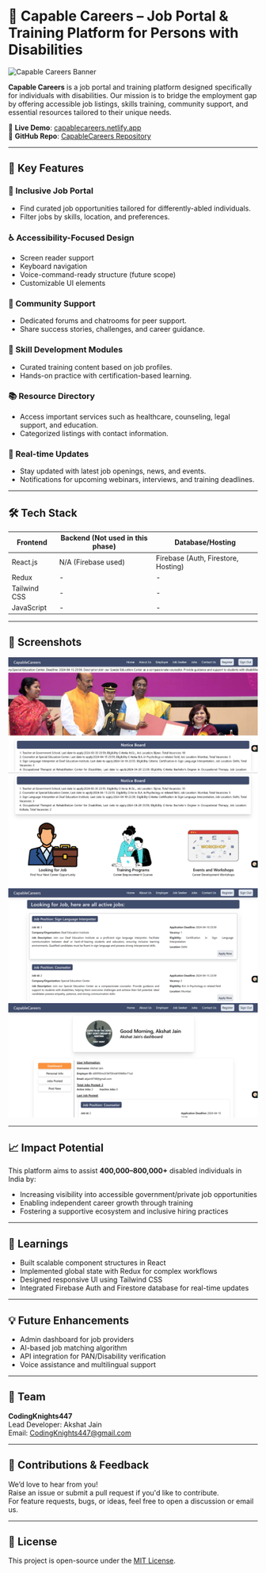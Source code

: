 # 🌟 Capable Careers – Job Portal & Training Platform for Persons with Disabilities

![Capable Careers Banner](https://capablecareers.netlify.app/)

**Capable Careers** is a job portal and training platform designed specifically for individuals with disabilities. Our mission is to bridge the employment gap by offering accessible job listings, skills training, community support, and essential resources tailored to their unique needs.

🔗 **Live Demo**: [capablecareers.netlify.app](https://capablecareers.netlify.app/)  
🔗 **GitHub Repo**: [CapableCareers Repository](https://github.com/AkshatJain447/CapableCareers)

---

## 🚀 Key Features

### 🧩 Inclusive Job Portal
- Find curated job opportunities tailored for differently-abled individuals.
- Filter jobs by skills, location, and preferences.

### ♿ Accessibility-Focused Design
- Screen reader support
- Keyboard navigation
- Voice-command-ready structure (future scope)
- Customizable UI elements

### 👥 Community Support
- Dedicated forums and chatrooms for peer support.
- Share success stories, challenges, and career guidance.

### 🎯 Skill Development Modules
- Curated training content based on job profiles.
- Hands-on practice with certification-based learning.

### 📚 Resource Directory
- Access important services such as healthcare, counseling, legal support, and education.
- Categorized listings with contact information.

### 🔔 Real-time Updates
- Stay updated with latest job openings, news, and events.
- Notifications for upcoming webinars, interviews, and training deadlines.

---

## 🛠️ Tech Stack

| Frontend | Backend (Not used in this phase) | Database/Hosting |
|----------|----------------|------------------|
| React.js | N/A (Firebase used) | Firebase (Auth, Firestore, Hosting) |
| Redux    | -              | -                |
| Tailwind CSS | -          | -                |
| JavaScript | -            | -                |

---

## 📸 Screenshots

![Home Page](./assets/Hero.png)
![Home Page](./assets/Home.png)
![Job Listings](./assets/Jobs.png)
![User DashBoard](./assets/Dashboard.png)

---

## 📈 Impact Potential

This platform aims to assist **400,000–800,000+** disabled individuals in India by:
- Increasing visibility into accessible government/private job opportunities
- Enabling independent career growth through training
- Fostering a supportive ecosystem and inclusive hiring practices

---

## 🧠 Learnings

- Built scalable component structures in React
- Implemented global state with Redux for complex workflows
- Designed responsive UI using Tailwind CSS
- Integrated Firebase Auth and Firestore database for real-time updates

---

## 💡 Future Enhancements

- Admin dashboard for job providers
- AI-based job matching algorithm
- API integration for PAN/Disability verification
- Voice assistance and multilingual support

---

## 👥 Team

**CodingKnights447**  
Lead Developer: Akshat Jain  
Email: [CodingKnights447@gmail.com](mailto:CodingKnights447@gmail.com)

---

## 🤝 Contributions & Feedback

We’d love to hear from you!  
Raise an issue or submit a pull request if you'd like to contribute.  
For feature requests, bugs, or ideas, feel free to open a discussion or email us.

---

## 📄 License

This project is open-source under the [MIT License](LICENSE).
